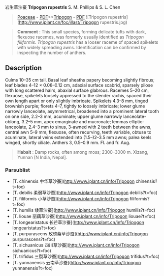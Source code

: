 岩生草沙蚕 **Tripogon rupestris** S. M. Phillips & S. L. Chen

> [Poaceae](http://www.iplant.cn/info/Poaceae?t=foc) - [PDF](http://www.iplant.cn/foc/pdf/Poaceae.pdf)>>[Tripogon](http://www.iplant.cn/info/Tripogon?t=foc) - [PDF](http://www.iplant.cn/foc/pdf/Tripogon.pdf)
![Tripogon rupestris](http://www.iplant.cn/foc/illast/Tripogon rupestris.jpg)

> **Comment** : 
> This small species, forming delicate tufts with dark, flexuose racemes, was formerly usually identified as *Tripogon filiformis*. *Tripogon* *rupestris* has a looser raceme of spaced spikelets with widely spreading awns. Identification can be confirmed by inspecting the number of anthers.

## Description

Culms 10–35 cm tall. Basal leaf sheaths papery becoming slightly fibrous; leaf blades 4–12 × 0.08–0.12 cm, adaxial surface scabrid, sparsely pilose with long scattered hairs, abaxial surface glabrous. Racemes 5–20 cm, flexuose, spikelets loosely appressed to the slender rachis, spaced their own length apart or only slightly imbricate. Spikelets 4.3–8 mm, tinged brownish purple; florets 4–7, tightly to loosely imbricate; lower glume narrowly lanceolate, asymmetrical, broadened into a prominent lateral tooth on one side, 2.2–3 mm, acuminate; upper glume narrowly lanceolate-oblong, 3.2–5 mm, apex emarginate and mucronate; lemmas elliptic-lanceolate, 2.4–3 mm to sinus, 3-awned with 2 teeth between the awns, central awn 5–9 mm, flexuose, often recurving, teeth variable, obtuse to acuminate, lateral veins extended into (1.5–)2–3.5 mm awns; palea keels winged, shortly ciliate. Anthers 3, 0.5–0.9 mm. Fl. and fr. Aug.

> **Habait** : 
> Damp rocks, often among moss; 2300–3000 m. Xizang, Yunnan [N India, Nepal].

### Parsublist

* [T.  chinensis  中华草沙蚕](http://www.iplant.cn/info/Tripogon chinensis?t=foc)
* [T.  debilis  柔弱草沙蚕](http://www.iplant.cn/info/Tripogon debilis?t=foc)
* [T.  filiformis  小草沙蚕](http://www.iplant.cn/info/Tripogon filiformis?t=foc)
* [T.  humilis  矮草沙蚕](http://www.iplant.cn/info/Tripogon humilis?t=foc)
* [T.  liouae  丽藕草沙蚕](http://www.iplant.cn/info/Tripogon liouae?t=foc)
* [T.  longearistatus  长芒草沙蚕](http://www.iplant.cn/info/Tripogon longearistatus?t=foc)
* [T.  purpurascens  玫瑰紫草沙蚕](http://www.iplant.cn/info/Tripogon purpurascens?t=foc)
* [T.  sichuanicus  四川草沙蚕](http://www.iplant.cn/info/Tripogon sichuanicus?t=foc)
* [T.  trifidus  三裂草沙蚕](http://www.iplant.cn/info/Tripogon trifidus?t=foc)
* [T.  yunnanensis  云南草沙蚕](http://www.iplant.cn/info/Tripogon yunnanensis?t=foc)
